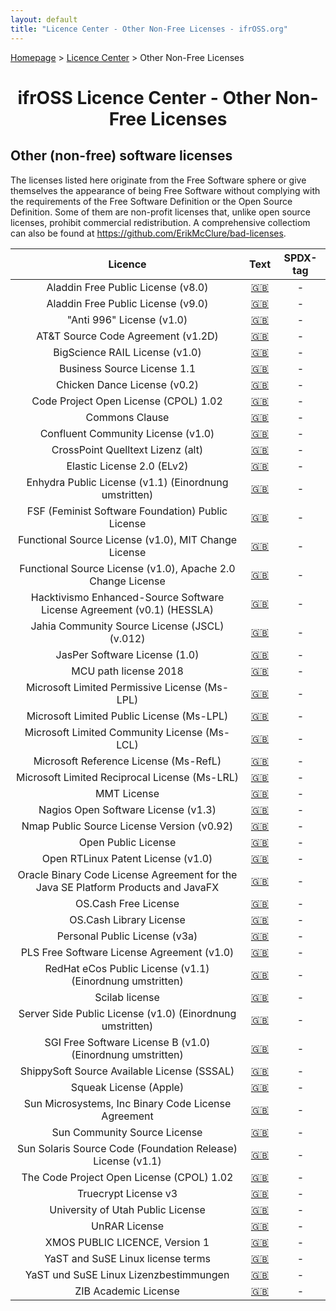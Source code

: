 ```yaml
---
layout: default
title: "Licence Center - Other Non-Free Licenses - ifrOSS.org"
---
```


<!---

Neue licenses can be added using the following template:

| Licence name | [🇬🇧](link) | SPDX-Tag |

Emojis for the links can be copied from https://emojipedia.org

--->

<p><a href="/ifrOSS/index_en.html">Homepage</a> > <a href="/ifrOSS/Pages/licence_center/en">Licence Center</a> > Other Non-Free Licenses<br></p>

<h1 style="text-align: center;">ifrOSS Licence Center - Other Non-Free Licenses</h1>

## Other (non-free) software licenses

The licenses listed here originate from the Free Software sphere or give themselves the appearance of being Free Software without complying with the requirements of the Free Software Definition or the Open Source Definition. Some of them are non-profit licenses that, unlike open source licenses, prohibit commercial redistribution. A comprehensive collectiom can also be found at https://github.com/ErikMcClure/bad-licenses.

| Licence | Text | SPDX-tag |
|:---:|:---:|:---:|
| Aladdin Free Public License (v8.0) | [🇬🇧](http://www.cs.wisc.edu/~ghost/doc/AFPL/6.01/Public.htm) | - |
| Aladdin Free Public License (v9.0) | [🇬🇧](https://web.archive.org/web/20121218095513/http://www.artifex.com:80/downloads/doc/Public.htm) | - |
| "Anti 996" License (v1.0) | [🇬🇧](https://github.com/996icu/996.ICU/blob/master/LICENSE) | - |
| AT&T Source Code Agreement (v1.2D) | [🇬🇧](http://web.archive.org/web/20050424024245/http://www.research.att.com/sw/license/ast-open.html) | - |
| BigScience RAIL License (v1.0) | [🇬🇧](https://huggingface.co/spaces/bigscience/license) | - |
| Business Source License 1.1 | [🇬🇧](https://mariadb.com/bsl11/) | - |
| Chicken Dance License (v0.2) | [🇬🇧](https://github.com/supertunaman/cdl/blob/master/COPYING ) | - |
| Code Project Open License (CPOL) 1.02 | [🇬🇧](https://www.codeproject.com/info/cpol10.aspx) | - |
| Commons Clause | [🇬🇧](https://commonsclause.com/) | - |
| Confluent Community License (v1.0) | [🇬🇧](https://www.confluent.io/confluent-community-license/) | - |
| CrossPoint Quelltext Lizenz (alt) | [🇬🇧](http://www.crosspoint.de/oldlicense.html) | - |
| Elastic License 2.0 (ELv2) | [🇬🇧](https://www.elastic.co/de/licensing/elastic-license) | - |
| Enhydra Public License (v1.1) (Einordnung umstritten) | [🇬🇧](http://ksoap.objectweb.org/software/license/index.html) | - |
| FSF (Feminist Software Foundation) Public License | [🇬🇧](https://gitlab.com/femsf/c-plus-equality/-/blob/master/LICENSE.FemSFPL) | - |
| Functional Source License (v1.0), MIT Change License | [🇬🇧](https://github.com/getsentry/fsl.software/blob/main/FSL-1.0-MIT.template.md) | - |
| Functional Source License (v1.0), Apache 2.0 Change License | [🇬🇧](https://github.com/getsentry/fsl.software/blob/main/FSL-1.0-Apache-2.0.template.md) | - |
| Hacktivismo Enhanced-Source Software License Agreement (v0.1) (HESSLA) | [🇬🇧](http://www.hacktivismo.com/about/hessla.php) | - |
| Jahia Community Source License (JSCL) (v.012) | [🇬🇧](http://www.jahia.org/jahia/Jahia/pid/145) | - |
| JasPer Software License (1.0) | [🇬🇧](http://stuff.mit.edu/afs/sipb/user/kenta/jasper-SunOS/jasper-1.700.2/LICENSE) | - |
| MCU path license 2018 | [🇬🇧](https://01.org/mcu-path-license-2018) | - |
| Microsoft Limited Permissive License (Ms-LPL) | [🇬🇧](https://web.archive.org/web/20070509061152/http://www.microsoft.com:80/resources/sharedsource/licensingbasics/limitedpermissivelicense.mspx ) | - |
| Microsoft Limited Public License (Ms-LPL) | [🇬🇧](https://web.archive.org/web/20071223053203/http://microsoft.com:80/resources/sharedsource/licensingbasics/limitedpubliclicense.mspx ) | - |
| Microsoft Limited Community License (Ms-LCL) | [🇬🇧](https://web.archive.org/web/20070427113623/http://www.microsoft.com:80/resources/sharedsource/licensingbasics/limitedcommunitylicense.mspx) | - |
| Microsoft Reference License (Ms-RefL) | [🇬🇧](https://web.archive.org/web/20080429223250/http://www.microsoft.com:80/resources/sharedsource/licensingbasics/referencelicense.mspx) | - |
| Microsoft Limited Reciprocal License (Ms-LRL) | [🇬🇧](https://web.archive.org/web/20080406030222/http://www.microsoft.com:80/resources/sharedsource/licensingbasics/limitedreciprocallicense.mspx) | - |
| MMT License | [🇬🇧](https://github.com/UniFormal/MMT/blob/master/COPYING.txt) | - |
| Nagios Open Software License (v1.3) | [🇬🇧](https://github.com/NagiosEnterprises/ncpa/blob/master/LICENSE.rst) | - |
| Nmap Public Source License Version (v0.92) | [🇬🇧](https://svn.nmap.org/nmap/LICENSE) | - |
| Open Public License | [🇬🇧](http://wyatterp.com/opl.html (Einordnung umstritten)) | - |
| Open RTLinux Patent License (v1.0) | [🇬🇧](http://web.archive.org/web/20010821220004/rtlinux.com/PATENT_LICENSE) | - |
| Oracle Binary Code License Agreement for the Java SE Platform Products and JavaFX | [🇬🇧](https://www.oracle.com/downloads/licenses/binary-code-license.html) | - |
| OS.Cash Free License | [🇬🇧](https://os.cash/licenses/free?details=true) | - |
| OS.Cash Library License | [🇬🇧](https://os.cash/licenses/library?details=true) | - |
| Personal Public License (v3a) | [🇬🇧](https://github.com/uboslinux/ubos-admin/blob/master/LICENSE) | - |
| PLS Free Software License Agreement (v1.0) | [🇬🇧](http://web.archive.org/web/20030603202719/http://www.pls.com/license.htm) | - |
| RedHat eCos Public License (v1.1) (Einordnung umstritten) | [🇬🇧](http://ecos.sourceware.org/old-license.html) | - |
| Scilab license | [🇬🇧](http://www.worldlii.org/int/other/PubRL/2009/51.html) | - |
| Server Side Public License (v1.0) (Einordnung umstritten) | [🇬🇧](https://www.mongodb.com/licensing/server-side-public-license) | - |
| SGI Free Software License B (v1.0) (Einordnung umstritten) | [🇬🇧](http://oss.sgi.com/projects/FreeB/SGIFreeSWLicB.1.0.html) | - |
| ShippySoft Source Available License (SSSAL) | [🇬🇧](http://www.shippysoft.com/license.shtml) | - |
| Squeak License (Apple) | [🇬🇧](https://web.archive.org/web/20150308154920/http://www.squeak.org:80/SqueakLicense) | - |
| Sun Microsystems, Inc Binary Code License Agreement | [🇬🇧](https://download.java.net/media/jai/builds/release/1_1_3/LICENSE-jai.txt) | - |
| Sun Community Source License | [🇬🇧](http://www.sun.com/software/jini/licensing/SCSL3_JiniTSA1.html) | - |
| Sun Solaris Source Code (Foundation Release) License (v1.1) | [🇬🇧](http://www.mibsoftware.com/librock/librock/license/ssscfr.txt) | - |
| The Code Project Open License (CPOL) 1.02 | [🇬🇧](http://www.codeproject.com/info/cpol10.aspx) | - |
| Truecrypt License v3 | [🇬🇧](https://github.com/FreeApophis/TrueCrypt/blob/master/License.txt) | - |
| University of Utah Public License | [🇬🇧](http://www.cs.utah.edu/~gk/teem/txt/LICENSE.txt) | - |
| UnRAR License | [🇬🇧](https://github.com/junrar/junrar/blob/master/LICENSE) | - |
| XMOS PUBLIC LICENCE, Version 1 | [🇬🇧](https://github.com/xmos/lib_mic_array/blob/develop/LICENSE.rst) | - |
| YaST and SuSE Linux license terms | [🇬🇧](http://ftp2.de.freebsd.org/pub/linux/suse/5.3/i386.de/COPYRIGHT.yast) | - |
| YaST und SuSE Linux Lizenzbestimmungen | [🇬🇧](https://web.archive.org/web/20040407183411/http://www.suse.de/de/private/support/licenses/yast.html) | - |
| ZIB Academic License | [🇬🇧](https://web.archive.org/web/20090408081543/http://www.zib.de:80/Optimization/Software/ziblicense.html) | - |
